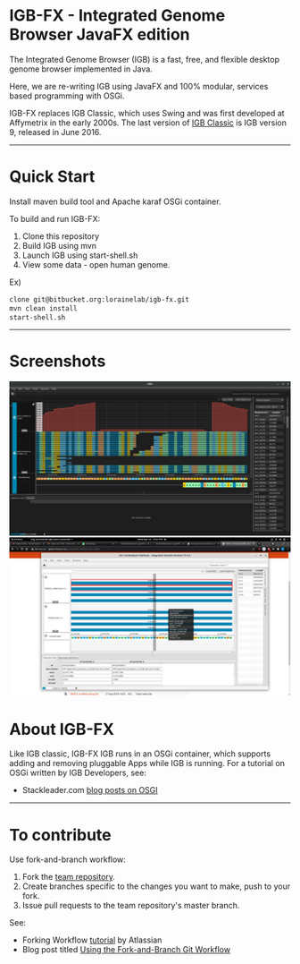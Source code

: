 # IGB-FX - Integrated Genome Browser JavaFX edition

The Integrated Genome Browser (IGB) is a fast, free, and flexible desktop genome browser
implemented in Java.

Here, we are re-writing IGB using JavaFX and 100% modular, services based programming with OSGi.

IGB-FX replaces IGB Classic, which uses Swing and was first developed
at Affymetrix in the early 2000s. The last version of [IGB Classic](https://bitbucket.org/lorainelab/integrated-genome-browser) is
IGB version 9, released in June 2016.

***

# Quick Start 

Install maven build tool and Apache karaf OSGi container.

To build and run IGB-FX:

1. Clone this repository
2. Build IGB using mvn
3. Launch IGB using start-shell.sh
4. View some data - open human genome.

Ex)

```
clone git@bitbucket.org:lorainelab/igb-fx.git
mvn clean install
start-shell.sh
```

***

# Screenshots
![IGB-FX Screenshot](screenshots/graphs.jpeg)
![IGB-FX Screenshot](screenshots/quickload_genome.png)

# About IGB-FX

Like IGB classic, IGB-FX IGB runs in an OSGi container, which supports adding and removing pluggable Apps while IGB is running. 
For a tutorial on OSGi written by IGB Developers, see: 

* Stackleader.com [blog posts on OSGI](https://blog.stackleader.com/tags/osgi/)

*** 

# To contribute

Use fork-and-branch workflow:

1. Fork the [team repository](http://www.bitbucket.org/lorainelab/igb-fx).
2. Create branches specific to the changes you want to make, push to your fork.
3. Issue pull requests to the team repository's master branch.

See:

* Forking Workflow [tutorial](https://www.atlassian.com/git/tutorials/comparing-workflows/forking-workflow) by Atlassian
* Blog post titled [Using the Fork-and-Branch Git Workflow](http://blog.scottlowe.org/2015/01/27/using-fork-branch-git-workflow/)
